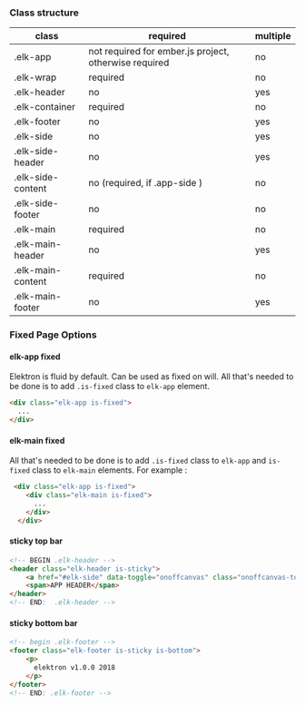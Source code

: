 ### Class structure
| class | required                                              | multiple |
|-------|-------------------------------------------------------|----------|
| .elk-app  | not required for ember.js project, otherwise required | no       |
| .elk-wrap | required                                            | no       |
| .elk-header | no                                    | yes      |
| .elk-container | required | no |
| .elk-footer | no | yes |
| .elk-side | no | yes|
| .elk-side-header | no | yes|
| .elk-side-content | no (required, if .app-side ) | no|
| .elk-side-footer | no | no |
| .elk-main | required | no |
| .elk-main-header | no | yes |
| .elk-main-content | required | no |
| .elk-main-footer | no | yes |

### Fixed Page Options

#### elk-app fixed
Elektron is fluid by default. Can be used as fixed on will. All that's needed to be done is to add `.is-fixed` class to `elk-app` element.

```html
<div class="elk-app is-fixed">
  ...
</div>
```

#### elk-main fixed
All that's needed to be done is to add `.is-fixed` class to `elk-app` and `is-fixed` class to `elk-main` elements. For example :

```html
 <div class="elk-app is-fixed">
    <div class="elk-main is-fixed">
      ...
    </div>
  </div>
```

#### sticky top bar

```html
<!-- BEGIN .elk-header -->
<header class="elk-header is-sticky">
    <a href="#elk-side" data-toggle="onoffcanvas" class="onoffcanvas-toggler" aria-expanded=false></a>
    <span>APP HEADER</span>
</header>
<!-- END:  .elk-header -->
```

#### sticky bottom bar
```html
<!-- begin .elk-footer -->
<footer class="elk-footer is-sticky is-bottom">
    <p>
      elektron v1.0.0 2018
    </p>
</footer>
<!-- END: .elk-footer -->
```
